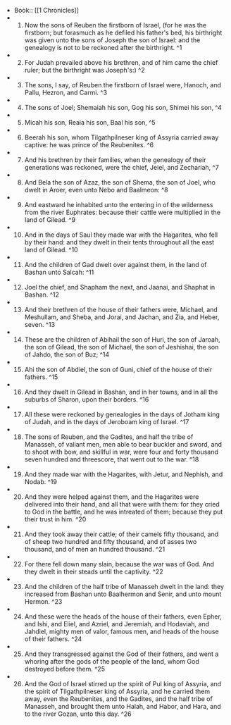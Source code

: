 - Book:: [[1 Chronicles]]
- 1. Now the sons of Reuben the firstborn of Israel, (for he was the firstborn; but forasmuch as he defiled his father's bed, his birthright was given unto the sons of Joseph the son of Israel: and the genealogy is not to be reckoned after the birthright. ^1
- 2. For Judah prevailed above his brethren, and of him came the chief ruler; but the birthright was Joseph's:) ^2
- 3. The sons, I say, of Reuben the firstborn of Israel were, Hanoch, and Pallu, Hezron, and Carmi. ^3
- 4. The sons of Joel; Shemaiah his son, Gog his son, Shimei his son, ^4
- 5. Micah his son, Reaia his son, Baal his son, ^5
- 6. Beerah his son, whom Tilgathpilneser king of Assyria carried away captive: he was prince of the Reubenites. ^6
- 7. And his brethren by their families, when the genealogy of their generations was reckoned, were the chief, Jeiel, and Zechariah, ^7
- 8. And Bela the son of Azaz, the son of Shema, the son of Joel, who dwelt in Aroer, even unto Nebo and Baalmeon: ^8
- 9. And eastward he inhabited unto the entering in of the wilderness from the river Euphrates: because their cattle were multiplied in the land of Gilead. ^9
- 10. And in the days of Saul they made war with the Hagarites, who fell by their hand: and they dwelt in their tents throughout all the east land of Gilead. ^10
- 11. And the children of Gad dwelt over against them, in the land of Bashan unto Salcah: ^11
- 12. Joel the chief, and Shapham the next, and Jaanai, and Shaphat in Bashan. ^12
- 13. And their brethren of the house of their fathers were, Michael, and Meshullam, and Sheba, and Jorai, and Jachan, and Zia, and Heber, seven. ^13
- 14. These are the children of Abihail the son of Huri, the son of Jaroah, the son of Gilead, the son of Michael, the son of Jeshishai, the son of Jahdo, the son of Buz; ^14
- 15. Ahi the son of Abdiel, the son of Guni, chief of the house of their fathers. ^15
- 16. And they dwelt in Gilead in Bashan, and in her towns, and in all the suburbs of Sharon, upon their borders. ^16
- 17. All these were reckoned by genealogies in the days of Jotham king of Judah, and in the days of Jeroboam king of Israel. ^17
- 18. The sons of Reuben, and the Gadites, and half the tribe of Manasseh, of valiant men, men able to bear buckler and sword, and to shoot with bow, and skillful in war, were four and forty thousand seven hundred and threescore, that went out to the war. ^18
- 19. And they made war with the Hagarites, with Jetur, and Nephish, and Nodab. ^19
- 20. And they were helped against them, and the Hagarites were delivered into their hand, and all that were with them: for they cried to God in the battle, and he was intreated of them; because they put their trust in him. ^20
- 21. And they took away their cattle; of their camels fifty thousand, and of sheep two hundred and fifty thousand, and of asses two thousand, and of men an hundred thousand. ^21
- 22. For there fell down many slain, because the war was of God. And they dwelt in their steads until the captivity. ^22
- 23. And the children of the half tribe of Manasseh dwelt in the land: they increased from Bashan unto Baalhermon and Senir, and unto mount Hermon. ^23
- 24. And these were the heads of the house of their fathers, even Epher, and Ishi, and Eliel, and Azriel, and Jeremiah, and Hodaviah, and Jahdiel, mighty men of valor, famous men, and heads of the house of their fathers. ^24
- 25. And they transgressed against the God of their fathers, and went a whoring after the gods of the people of the land, whom God destroyed before them. ^25
- 26. And the God of Israel stirred up the spirit of Pul king of Assyria, and the spirit of Tilgathpilneser king of Assyria, and he carried them away, even the Reubenites, and the Gadites, and the half tribe of Manasseh, and brought them unto Halah, and Habor, and Hara, and to the river Gozan, unto this day. ^26
